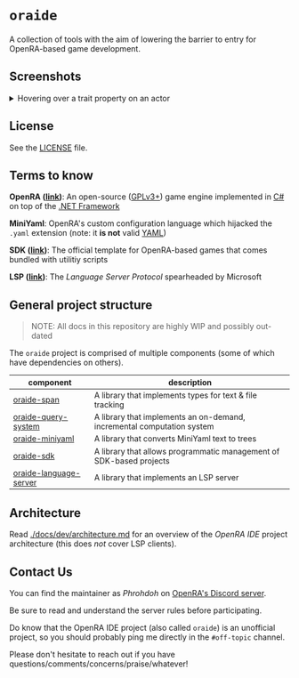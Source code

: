 # `oraide`

A collection of tools with the aim of lowering the barrier to entry for OpenRA-based game development.

## Screenshots

<details>
<summary>Hovering over a trait property on an actor</summary>

![vscode-hover](./images/vscode-extension-a65f152.png)
</details>

## License

See the [LICENSE](./LICENSE) file.

## Terms to know

**OpenRA ([link](https://openra.net))**: An open-source ([GPLv3+](https://www.gnu.org/licenses/quick-guide-gplv3.html)) game engine implemented in [C#](https://docs.microsoft.com/en-us/dotnet/csharp/) on top of the [.NET Framework](https://en.wikipedia.org/wiki/.NET_Framework)

**MiniYaml**: OpenRA's custom configuration language which hijacked the `.yaml` extension (note: it **is not** valid [YAML](https://yaml.org/spec/1.2/spec.html))

**SDK ([link](https://github.com/OpenRA/OpenRAModSDK/))**: The official template for OpenRA-based games that comes bundled with utilitiy scripts

**LSP ([link](https://microsoft.github.io/language-server-protocol/specification))**: The _Language Server Protocol_ spearheaded by Microsoft

## General project structure

> NOTE: All docs in this repository are highly WIP and possibly out-dated

The `oraide` project is comprised of multiple components (some of which have dependencies on others).

| component | description |
|-|-|
| [oraide-span](./components/oraide-span/README.md) | A library that implements types for text &amp; file tracking |
| [oraide-query-system](./components/oraide-query-system/README.md) | A library that implements an on-demand, incremental computation system |
| [oraide-miniyaml](./components/oraide-miniyaml/README.md) | A library that converts MiniYaml text to trees |
| [oraide-sdk](./components/oraide-sdk/README.md) | A library that allows programmatic management of SDK-based projects |
| [oraide-language-server](./components/oraide-language-server/README.md) | A library that implements an LSP server |

## Architecture

Read [./docs/dev/architecture.md](./docs/dev/architecture.md) for an overview of the _OpenRA IDE_ project architecture (this does *not* cover LSP clients).

## Contact Us

You can find the maintainer as _Phrohdoh_ on [OpenRA's Discord server](https://discord.openra.net).

Be sure to read and understand the server rules before participating.

Do know that the OpenRA IDE project (also called `oraide`) is an unofficial project, so you should probably ping me directly in the `#off-topic` channel.

Please don't hesitate to reach out if you have questions/comments/concerns/praise/whatever!